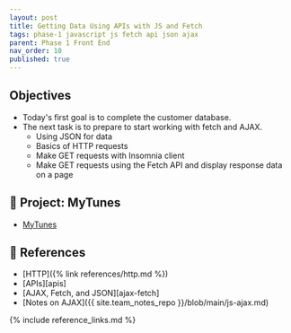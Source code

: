 ```yaml
---
layout: post
title: Getting Data Using APIs with JS and Fetch
tags: phase-1 javascript js fetch api json ajax
parent: Phase 1 Front End
nav_order: 10
published: true
---
```


## Objectives

- Today's first goal is to complete the customer database.
- The next task is to prepare to start working with fetch and AJAX.
    - Using JSON for data
    - Basics of HTTP requests
    - Make GET requests with Insomnia client
    - Make GET requests using the Fetch API and display response data on a page

## 🎯 Project: MyTunes

- [MyTunes](https://classroom.github.com/a/ZjfKzELl)

## 🔖 References

- [HTTP]({% link references/http.md %})
- [APIs][apis]
- [AJAX, Fetch, and JSON][ajax-fetch]
- [Notes on AJAX]({{ site.team_notes_repo }}/blob/main/js-ajax.md)

{% include reference_links.md %}
